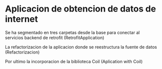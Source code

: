 # Aplicacion de obtencion de datos de internet

Se ha segmentado en tres carpetas desde la base para conectar al servicios backend de retrofit (RetrofitApplication)

La refactorizacion de la aplicacion donde se reestructura la fuente de datos (Refactorizacion)

Por ultimo la incorporacion de la biblioteca Coil (Aplication with Coil)